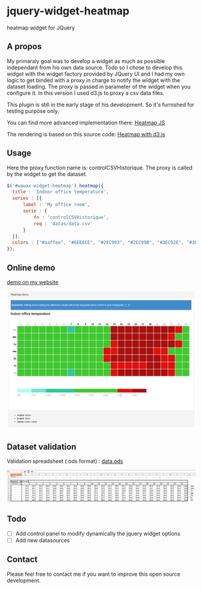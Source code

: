 jquery-widget-heatmap
======================

heatmap widget for JQuery

A propos
--------------

My primaraly goal was to develop a widget as much as possible independant from his own data source.
Todo so I chose to develop this widget with the widget factory provided by JQuery UI and I had my own logic to get binded with a proxy in charge to notify the widget with the dataset loading.
The proxy is passed in parameter of the widget when you configure it. In this version I used d3.js to proxy a csv data files.

This plugin is still in the early stage of his development. So it's furnished for testing purpose only.

You can find more advanced implementation there:
[Heatmap JS](http://www.patrick-wied.at/static/heatmapjs/)

The rendering is based on this source code:
[Heatmap with d3.js](http://bl.ocks.org/tjdecke/5558084)

Usage
--------------
Here the proxy function name is: controlCSVHistorique.
The proxy is called by the widget to get the dataset.

```javascript
$('#wawax-widget-heatmap').heatmap({
  title : 'Indoor office temperature',
  series : [{
      label : 'My office room',
      serie : {
          fn : 'controlCSVHistorique',
          req : 'datas/data.csv'                            
      }
  }],
  colors : ["#aaffee", "#6EE6CE", "#2EC993", "#2EC99B", "#3EC92E", "#3EC92E", "#3EC92E", "#E0110D", "#A8100D"],                            
});
```

Online demo
--------------
[demo on my website](http://apps.wawax.co/apps/jquery-widget-heatmap/)

![alt tag](img/screenshot.jpg)

Dataset validation
--------------
Validation spreadsheet (.ods format) : [data.ods](datas/data.ods)

![alt tag](datas/cross_table_validation.jpg)


Todo
--------------
- [ ] Add control panel to modify dynamically the jquery widget options
- [ ] Add new datasources

Contact
--------------
Please feel free to contact me if you want to improve this open source development.


